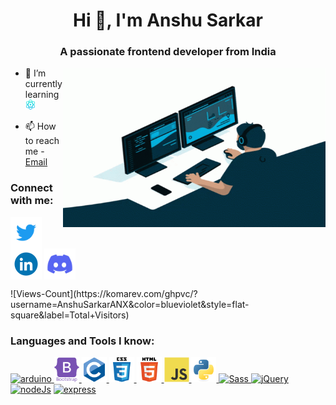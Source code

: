 <h1 align="center">Hi 👋, I'm Anshu Sarkar</h1>
<h3 align="center">A passionate frontend developer from India</h3>
<p><img src="https://github.com/AnshuSarkarANX/AnshuSarkarANX/blob/main/coding.gif" alt="gif" height="255" width="420" align="right"></p>

- 🌱 I’m currently learning ![React Js](React-icon.png)

- 📫 How to reach me - [Email](mailto:anshusarkaranx@gmail.com)

<h3 align="left">Connect with me:</h3>
<p align="left">
<a href="https://twitter.com/anshu7anx" target="blank"><img align="center" src="https://github.com/AnshuSarkarANX/AnshuSarkarANX/blob/main/Twitter_logo.gif" alt="gif" height="50" width="50" /></a>
<a href="https://linkedin.com/in/anshu-sarkar/" target="blank"><img align="center" src="https://github.com/AnshuSarkarANX/AnshuSarkarANX/blob/main/Linked_in.gif" alt="gif" height="50" width="50" /></a>
<a href="https://discord.com/users/670951225512165376/" target="blank"><img align="center" src="https://github.com/AnshuSarkarANX/AnshuSarkarANX/blob/main/372108630_DISCORD_LOGO_1080.gif" alt="gif" height="50" width="50" /></a>
</p>
![Views-Count](https://komarev.com/ghpvc/?username=AnshuSarkarANX&color=blueviolet&style=flat-square&label=Total+Visitors)

<h3 align="left">Languages and Tools I know:</h3>
<p align="left"> <a href="https://www.arduino.cc/" target="_blank" rel="noreferrer"> <img src="https://cdn.worldvectorlogo.com/logos/arduino-1.svg" alt="arduino" width="40" height="40"/> </a> <a href="https://getbootstrap.com" target="_blank" rel="noreferrer"> <img src="https://raw.githubusercontent.com/devicons/devicon/master/icons/bootstrap/bootstrap-plain-wordmark.svg" alt="bootstrap" width="40" height="40"/> </a> <a href="https://www.cprogramming.com/" target="_blank" rel="noreferrer"> <img src="https://raw.githubusercontent.com/devicons/devicon/master/icons/c/c-original.svg" alt="c" width="40" height="40"/> </a> <a href="https://www.w3schools.com/css/" target="_blank" rel="noreferrer"> <img src="https://raw.githubusercontent.com/devicons/devicon/master/icons/css3/css3-original-wordmark.svg" alt="css3" width="40" height="40"/> </a> <a href="https://www.w3.org/html/" target="_blank" rel="noreferrer"> <img src="https://raw.githubusercontent.com/devicons/devicon/master/icons/html5/html5-original-wordmark.svg" alt="html5" width="40" height="40"/> </a> <a href="https://developer.mozilla.org/en-US/docs/Web/JavaScript" target="_blank" rel="noreferrer"> <img src="https://raw.githubusercontent.com/devicons/devicon/master/icons/javascript/javascript-original.svg" alt="javascript" width="40" height="40"/> </a> <a href="https://www.python.org" target="_blank" rel="noreferrer"> <img src="https://raw.githubusercontent.com/devicons/devicon/master/icons/python/python-original.svg" alt="python" width="40" height="40"/> </a> <a href="https://sass-lang.com/" target="_blank" rel="noreferrer"> <img src="https://sass-lang.com/assets/img/logos/logo-b6e1ef6e.svg" alt="Sass" width="40" height="40"/> </a><a href="https://jquery.com/" target="_blank" rel="noreferrer"><img src="https://avatars.githubusercontent.com/u/70142?s=200&v=4" alt="jQuery" width="40" height="40"/></a> </a><a href="https://nodejs.org/en/" target="_blank" rel="noreferrer"><img src="https://nodejs.org/static/images/logo.svg" alt="nodeJs" width="40" height="40"/></a> <a href="https://expressjs.com/" target="_blank" rel="noreferrer"><img src="https://expressjs.com/images/express-facebook-share.png" alt="express" width="100" height="35"/></a></p>
